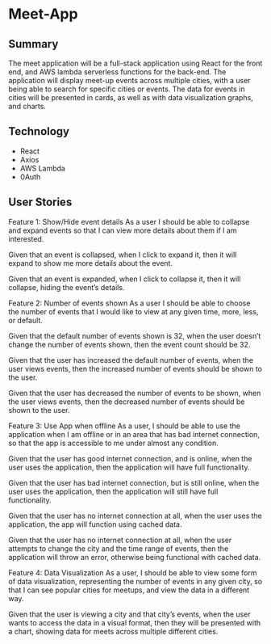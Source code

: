 # Meet-App

## Summary

The meet application will be a full-stack application using React for the front end, and AWS lambda serverless functions for the back-end. The application will display meet-up events across multiple cities, with a user being able to search for specific cities or events. The data for events in cities will be presented in cards, as well as with data visualization graphs, and charts.

## Technology

- React
- Axios
- AWS Lambda
- 0Auth

## User Stories

Feature 1: Show/Hide event details
As a user I should be able to collapse and expand events so that I can view more details about them if I am interested.

Given that an event is collapsed, when I click to expand it, then it will expand to show me more details about the event.

Given that an event is expanded, when I click to collapse it, then it will collapse, hiding the event’s details.

Feature 2: Number of events shown
As a user I should be able to choose the number of events that I would like to view at any given time, more, less, or default.

Given that the default number of events shown is 32, when the user doesn’t change the number of events shown, then the event count should be 32.

Given that the user has increased the default number of events, when the user views events, then the increased number of events should be shown to the user.

Given that the user has decreased the number of events to be shown, when the user views events, then the decreased number of events should be shown to the user.

Feature 3: Use App when offline
As a user, I should be able to use the application when I am offline or in an area that has bad internet connection, so that the app is accessible to me under almost any condition.

Given that the user has good internet connection, and is online, when the user uses the application, then the application will have full functionality.

Given that the user has bad internet connection, but is still online, when the user uses the application, then the application will still have full functionality.

Given that the user has no internet connection at all, when the user uses the application, the app will function using cached data.

Given that the user has no internet connection at all, when the user attempts to change the city and the time range of events, then the application will throw an error, otherwise being functional with cached data.

Feature 4: Data Visualization
As a user, I should be able to view some form of data visualization, representing the number of events in any given city, so that I can see popular cities for meetups, and view the data in a different way.

Given that the user is viewing a city and that city’s events, when the user wants to access the data in a visual format, then they will be presented with a chart, showing data for meets across multiple different cities.
